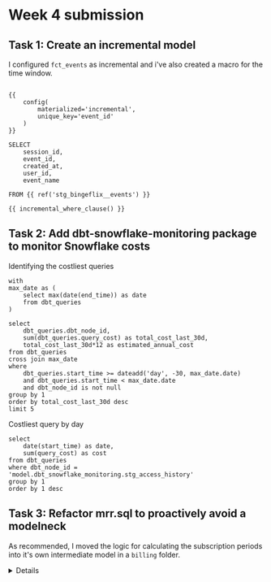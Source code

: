 # Week 4 submission 

## Task 1: Create an incremental model

I configured `fct_events` as incremental and i've also created a macro for the time window.
```

{{
    config(
        materialized='incremental',
        unique_key='event_id'
    )
}}

SELECT
    session_id,
    event_id,
    created_at,
    user_id,
    event_name

FROM {{ ref('stg_bingeflix__events') }}

{{ incremental_where_clause() }}

```

## Task 2: Add dbt-snowflake-monitoring package to monitor Snowflake costs

Identifying the costliest queries 

```
with
max_date as (
    select max(date(end_time)) as date
    from dbt_queries
)

select
    dbt_queries.dbt_node_id,
    sum(dbt_queries.query_cost) as total_cost_last_30d,
    total_cost_last_30d*12 as estimated_annual_cost
from dbt_queries
cross join max_date
where
    dbt_queries.start_time >= dateadd('day', -30, max_date.date)
    and dbt_queries.start_time < max_date.date 
    and dbt_node_id is not null 
group by 1
order by total_cost_last_30d desc
limit 5
```

Costliest query by day

```
select
    date(start_time) as date,
    sum(query_cost) as cost
from dbt_queries
where dbt_node_id = 'model.dbt_snowflake_monitoring.stg_access_history'
group by 1
order by 1 desc
```

## Task 3: Refactor mrr.sql to proactively avoid a modelneck

As recommended, I moved the logic for calculating the subscription periods into it's own intermediate model in a `billing` folder. 


<details>

```sql

-- Use the dates spine to generate a list of months
with monthly_subscriptions AS (
    SELECT
        subscription_id,
        user_id,
        starts_at,
        ends_at,
        plan_name,
        pricing,
        {{ transform_date('month', 'starts_at') }} AS start_month,
        {{ transform_date('month', 'ends_at') }} AS end_month
    FROM
        {{ ref('dim_subscriptions') }}
    WHERE
        billing_period = 'monthly'
)

-- Logic CTEs
-- Create subscription period start_month and end_month ranges

SELECT
    subscription_id,
    user_id,
    plan_name,
    pricing AS monthly_amount,
    starts_at,
    ends_at,
    start_month,

    -- For users that cancel in the first month, set their end_month to next month because the subscription remains active until the end of the first month
    -- For users who haven't ended their subscription yet (end_month is NULL) set the end_month to one month from the current date (these rows will be removed from the final CTE)
    CASE
        WHEN start_month = end_month THEN DATEADD('month', 1, end_month)
        WHEN end_month IS NULL THEN DATE(DATEADD('month', 1, DATE_TRUNC('month', CURRENT_DATE)))
        ELSE end_month
    END AS end_month
FROM
    monthly_subscriptions

```


</details>